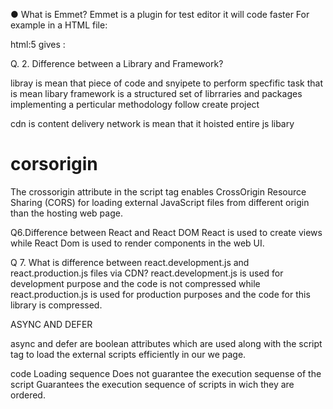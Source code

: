 ● What is Emmet?
 Emmet is a plugin for test editor it will code faster
 For example in a HTML file:

html:5  gives :
<!DOCTYPE html>
<html lang="en">
<head>
    <meta charset="UTF-8">
    <meta http-equiv="X-UA-Compatible" content="IE=edge">
    <meta name="viewport" content="width=device-width, initial-scale=1.0">
    <title>Document</title>
</head>
<body>
    
</body>
</html>
Q. 2. Difference between a Library and Framework?

libray is mean that piece of code and snyipete to perform specfific task that is mean libary
 framework is a structured set of librraries and packages implementing a perticular methodology follow create project

 cdn is content delivery network is mean that it hoisted entire js libary

 # corsorigin
  The crossorigin attribute in the script tag enables CrossOrigin Resource Sharing (CORS) for loading external JavaScript
files from different origin than the hosting web page. 

Q6.Difference between React and React DOM
React is used to create views while React Dom is used to render components in the web UI.

Q 7. What is difference between react.development.js and react.production.js files via CDN?
react.development.js is used for development purpose and the code is not compressed while react.production.js is used for production purposes and the code for this library is compressed.

ASYNC AND DEFER

async and defer are boolean attributes which are used along with the script tag to load the external scripts efficiently in our we page.

<table>
code	<script async src = '...'></script>	<script defer src = '...'></script>
Loading sequence	Does not guarantee the execution sequense of the script	Guarantees the execution sequence of scripts in wich they are ordered.
</table>


